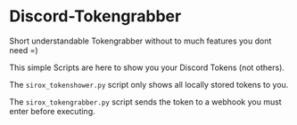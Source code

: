 # Discord-Tokengrabber
Short understandable Tokengrabber without to much features you dont need =)

This simple Scripts are here to show you your Discord Tokens (not others).


The `sirox_tokenshower.py` script only shows all locally stored tokens to you.

The `sirox_tokengrabber.py` script sends the token to a webhook you must enter before executing.
